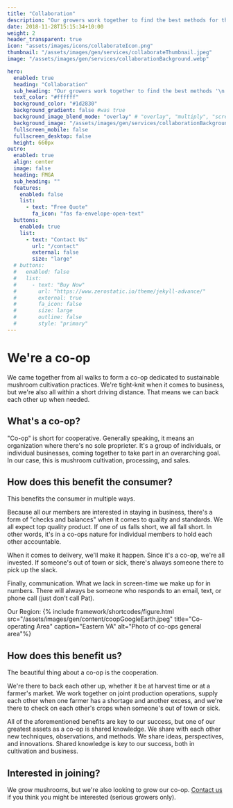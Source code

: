 ```yaml
---
title: "Collaboration"
description: "Our growers work together to find the best methods for the best products"
date: 2018-11-28T15:15:34+10:00
weight: 2
header_transparent: true
icon: "assets/images/icons/collaborateIcon.png"
thumbnail: "/assets/images/gen/services/collaborateThumbnail.jpeg"
image: "/assets/images/gen/services/collaborationBackground.webp"

hero:
  enabled: true
  heading: "Collaboration"
  sub_heading: "Our growers work together to find the best methods '\n' for the best products"
  text_color: "#ffffff"
  background_color: "#1d2830"
  background_gradient: false #was true
  background_image_blend_mode: "overlay" # "overlay", "multiply", "screen"
  background_image: "/assets/images/gen/services/collaborationBackground.webp" #update this to webp later
  fullscreen_mobile: false
  fullscreen_desktop: false
  height: 660px
outro:
  enabled: true
  align: center
  image: false
  heading: FMGA
  sub_heading: ""
  features:
    enabled: false
    list:
      - text: "Free Quote"
        fa_icon: "fas fa-envelope-open-text"
  buttons:
    enabled: true
    list:
      - text: "Contact Us"
        url: "/contact"
        external: false
        size: "large"
  # buttons:
  #   enabled: false
  #   list:
  #     - text: "Buy Now"
  #       url: "https://www.zerostatic.io/theme/jekyll-advance/"
  #       external: true
  #       fa_icon: false
  #       size: large
  #       outline: false
  #       style: "primary"
---
```


# We're a co-op

We came together from all walks to form a co-op dedicated to sustainable mushroom cultivation practices. 
We're tight-knit when it comes to business, but we're also all within a short driving distance. That means we can back each other up when needed.

## What's a co-op?

"Co-op" is short for cooperative. Generally speaking, it means an organization where there's no sole proprieter. It's a group of individuals, or individual businesses, coming together to take part in an overarching goal. In our case, this is mushroom cultivation, processing, and sales.

## How does this benefit the consumer?

This benefits the consumer in multiple ways.

Because all our members are interested in staying in business, there's a form of "checks and balances" when it comes to quality and standards. We all expect top quality product. If one of us falls short, we all fall short. In other words, it's in a co-ops nature for individual members to hold each other accountable.

When it comes to delivery, we'll make it happen. Since it's a co-op, we're all invested. If someone's out of town or sick, there's always someone there to pick up the slack.

Finally, communication. What we lack in screen-time we make up for in numbers. There will always be someone who responds to an email, text, or phone call (just don't call Pat).

Our Region:
{% include framework/shortcodes/figure.html src="/assets/images/gen/content/coopGoogleEarth.jpeg" title="Co-operating Area" caption="Eastern VA" alt="Photo of co-ops general area"%}

## How does this benefit us?

The beautiful thing about a co-op is the cooperation.

We're there to back each other up, whether it be at harvest time or at a farmer's market. We work together on joint production operations, supply each other when one farmer has a shortage and another excess, and we're there to check on each other's crops when someone's out of town or sick.

All of the aforementioned benefits are key to our success, but one of our greatest assets as a co-op is shared knowledge. We share with each other new techniques, observations, and methods. We share ideas, perspectives, and innovations. Shared knowledge is key to our success, both in cultivation and business.

## Interested in joining?

We grow mushrooms, but we're also looking to grow our co-op. [Contact us](/contact) if you think you might be interested (serious growers only).